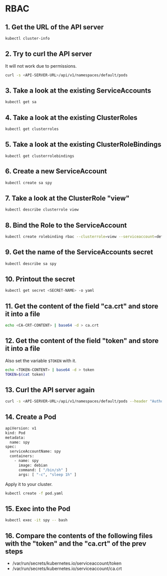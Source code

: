 # RBAC

## 1. Get the URL of the API server

```bash
kubectl cluster-info
```

## 2. Try to curl the API server

It will not work due to permissions.

```bash
curl -s <API-SERVER-URL>/api/v1/namespaces/default/pods 
```

## 3. Take a look at the existing ServiceAccounts

```bash
kubectl get sa
```

## 4. Take a look at the existing ClusterRoles

```bash
kubectl get clusterroles
```

## 5. Take a look at the existing ClusterRoleBindings

```
kubectl get clusterrolebindings
```

## 6. Create a new ServiceAccount

```bash
kubectl create sa spy
```

## 7. Take a look at the ClusterRole "view"

```bash
kubectl describe clusterrole view
```

## 8. Bind the Role to the ServiceAccount

```bash
kubectl create rolebinding rbac --clusterrole=view --serviceaccount=default:spy
```

## 9. Get the name of the ServiceAccounts secret

```bash
kubectl describe sa spy
```

## 10. Printout the secret

```bash
kubectl get secret <SECRET-NAME> -o yaml
```

## 11. Get the content of the field "ca.crt" and store it into a file

```bash
echo <CA-CRT-CONTENT> | base64 -d > ca.crt
```

## 12. Get the content of the field "token" and store it into a file

Also set the variable `$TOKEN` with it.

```bash
echo <TOKEN-CONTENT> | base64 -d > token
TOKEN=$(cat token)
```

## 13. Curl the API server again

```bash
curl -s <API-SERVER-URL>/api/v1/namespaces/default/pods --header "Authorization: Bearer $TOKEN" --cacert ca.crt
```

## 14. Create a Pod

```bash
apiVersion: v1
kind: Pod
metadata:
  name: spy
spec:
  serviceAccountName: spy
  containers:
    - name: spy
      image: debian
      command: [ "/bin/sh" ]
      args: [ "-c", "sleep 1h" ]
```

Apply it to your cluster.

```bash
kubectl create -f pod.yaml
```

## 15. Exec into the Pod

```bash
kubectl exec -it spy -- bash
```

## 16. Compare the contents of the following files with the "token" and the "ca.crt" of the prev steps

* /var/run/secrets/kubernetes.io/serviceaccount/token
* /var/run/secrets/kubernetes.io/serviceaccount/ca.crt
